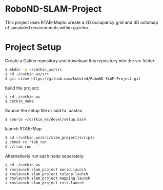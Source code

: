 # RoboND-SLAM-Project
This project uses RTAB-Mapto create a 2D occupancy grid and 3D octomap of simulated environments within gazebo.

# Project Setup
Create a Catkin repository and download this repository into the src folder:
```sh
$ mkdir -p ~/catkin_ws/src
$ cd ~/catkin_ws/src
$ git clone https://github.com/kobbled/RoboND-SLAM-Project.git
```

build the project:
```sh
$ cd ~/catkin_ws
$ catkin_make
```

Source the setup file or add to .bashrc
```sh
$ source ~/catkin_ws/devel/setup.bash
```

launch RTAB-Map

```sh
$ cd ~/catkin_ws/src/slam_project/scripts
$ chmod +x rtab_run
$ ./rtab_run
```

Alternatively run each node seperately:

```sh
$ cd ~/catkin_ws
$ roslaunch slam_project world.launch
$ roslaunch slam_project teleop.launch
$ roslaunch slam_project mapping.launch
$ roslaunch slam_project rviz.launch
```
